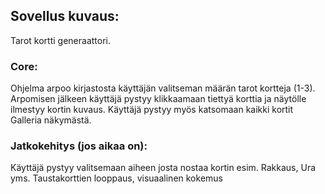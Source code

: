 ## Sovellus kuvaus:

Tarot kortti generaattori.

### Core:
Ohjelma arpoo kirjastosta käyttäjän valitseman määrän tarot kortteja (1-3).
Arpomisen jälkeen käyttäjä pystyy klikkaamaan tiettyä korttia ja näytölle ilmestyy kortin kuvaus.
Käyttäjä pystyy myös katsomaan kaikki kortit Galleria näkymästä.

### Jatkokehitys (jos aikaa on):
Käyttäjä pystyy valitsemaan aiheen josta nostaa kortin esim. Rakkaus, Ura yms.
Taustakorttien looppaus, visuaalinen kokemus